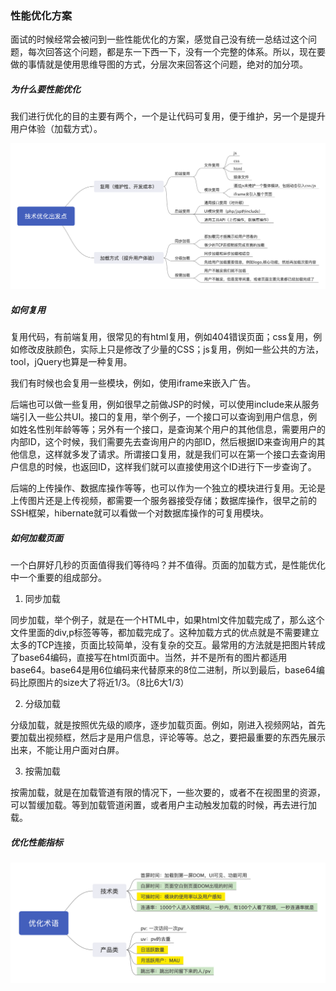 ### 性能优化方案

面试的时候经常会被问到一些性能优化的方案，感觉自己没有统一总结过这个问题，每次回答这个问题，都是东一下西一下，没有一个完整的体系。所以，现在要做的事情就是使用思维导图的方式，分层次来回答这个问题，绝对的加分项。

##### 为什么要性能优化

我们进行优化的目的主要有两个，一个是让代码可复用，便于维护，另一个是提升用户体验（加载方式）。

![](https://raw.githubusercontent.com/beat-the-buzzer/interview/master/optimize/img/optimize01.png)

##### 如何复用

复用代码，有前端复用，很常见的有html复用，例如404错误页面；css复用，例如修改皮肤颜色，实际上只是修改了少量的CSS；js复用，例如一些公共的方法，tool，jQuery也算是一种复用。

我们有时候也会复用一些模块，例如，使用iframe来嵌入广告。

后端也可以做一些复用，例如很早之前做JSP的时候，可以使用include来从服务端引入一些公共UI。接口的复用，举个例子，一个接口可以查询到用户信息，例如姓名性别年龄等等；另外有一个接口，是查询某个用户的其他信息，需要用户的内部ID，这个时候，我们需要先去查询用户的内部ID，然后根据ID来查询用户的其他信息，这样就多发了请求。所谓接口复用，就是我们可以在第一个接口去查询用户信息的时候，也返回ID，这样我们就可以直接使用这个ID进行下一步查询了。

后端的上传操作、数据库操作等等，也可以作为一个独立的模块进行复用。无论是上传图片还是上传视频，都需要一个服务器接受存储；数据库操作，很早之前的SSH框架，hibernate就可以看做一个对数据库操作的可复用模块。

##### 如何加载页面

一个白屏好几秒的页面值得我们等待吗？并不值得。页面的加载方式，是性能优化中一个重要的组成部分。

1. 同步加载

同步加载，举个例子，就是在一个HTML中，如果html文件加载完成了，那么这个文件里面的div,p标签等等，都加载完成了。这种加载方式的优点就是不需要建立太多的TCP连接，页面比较简单，没有复杂的交互。最常用的方法就是把图片转成了base64编码，直接写在html页面中。当然，并不是所有的图片都适用base64。base64是用6位编码来代替原来的8位二进制，所以到最后，base64编码比原图片的size大了将近1/3。（8比6大1/3）

2. 分级加载

分级加载，就是按照优先级的顺序，逐步加载页面。例如，刚进入视频网站，首先要加载出视频框，然后才是用户信息，评论等等。总之，要把最重要的东西先展示出来，不能让用户面对白屏。

3. 按需加载

按需加载，就是在加载管道有限的情况下，一些次要的，或者不在视图里的资源，可以暂缓加载。等到加载管道闲置，或者用户主动触发加载的时候，再去进行加载。

##### 优化性能指标

![](https://raw.githubusercontent.com/beat-the-buzzer/interview/master/optimize/img/optimize02.png)